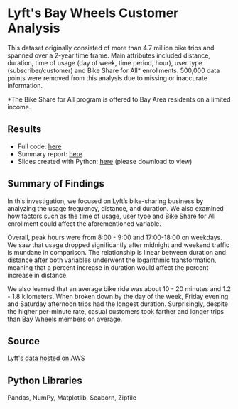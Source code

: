 # Lyft's Bay Wheels Customer Analysis

This dataset originally consisted of more than 4.7 million bike trips and spanned over a 2-year time frame. Main attributes included distance, duration, time of usage (day of week, time period, hour), user type (subscriber/customer) and Bike Share for All* enrollments. 500,000 data points were removed from this analysis due to missing or inaccurate information.

*The Bike Share for All program is offered to Bay Area residents on a limited income.
## Results
+ Full code: [here](https://github.com/sclkan/Lyft-Analysis/blob/master/lyft_baywheels_analysis.ipynb)
+ Summary report: [here](https://github.com/sclkan/Lyft-Analysis/blob/master/lyft_baywheels_explanatory_report.ipynb)
+ Slides created with Python: [here](https://github.com/sclkan/Lyft-Analysis/blob/master/lyft_baywheels_explanatory_report.slides.html) (please download to view)

## Summary of Findings
In this investigation, we focused on Lyft’s bike-sharing business by analyzing the usage frequency, distance, and duration. We also examined how factors such as the time of usage, user type and Bike Share for All enrollment could affect the aforementioned variable. 

Overall, peak hours were from 8:00 - 9:00 and 17:00-18:00 on weekdays. We saw that usage dropped significantly after midnight and weekend traffic is mundane in comparison.  The relationship is linear between duration and distance after both variables underwent the logarithmic transformation, meaning that a percent increase in duration would affect the percent increase in distance.

We also learned that an average bike ride was about 10 - 20 minutes and 1.2 - 1.8 kilometers.  When broken down by the day of the week, Friday evening and Saturday afternoon trips had the longest duration.  Surprisingly,  despite the higher per-minute rate, casual customers took farther and longer trips than Bay Wheels members on average.

## Source
[Lyft's data hosted on AWS](https://s3.amazonaws.com/baywheels-data/index.html)

## Python Libraries
Pandas, NumPy, Matplotlib, Seaborn, Zipfile
